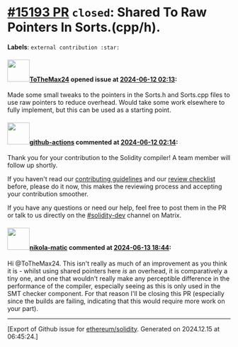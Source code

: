 # [\#15193 PR](https://github.com/ethereum/solidity/pull/15193) `closed`: Shared To Raw Pointers In Sorts.(cpp/h).
**Labels**: `external contribution :star:`


#### <img src="https://avatars.githubusercontent.com/u/116737758?v=4" width="50">[ToTheMax24](https://github.com/ToTheMax24) opened issue at [2024-06-12 02:13](https://github.com/ethereum/solidity/pull/15193):

Made some small tweaks to the pointers in the Sorts.h and Sorts.cpp files to use raw pointers to reduce overhead. Would take some work elsewhere to fully implement, but this can be used as a starting point.

#### <img src="https://avatars.githubusercontent.com/in/15368?v=4" width="50">[github-actions](https://github.com/apps/github-actions) commented at [2024-06-12 02:14](https://github.com/ethereum/solidity/pull/15193#issuecomment-2161972727):

Thank you for your contribution to the Solidity compiler! A team member will follow up shortly.

If you haven't read our [contributing guidelines](https://docs.soliditylang.org/en/latest/contributing.html) and our [review checklist](https://github.com/ethereum/solidity/blob/develop/ReviewChecklist.md) before, please do it now, this makes the reviewing process and accepting your contribution smoother.

If you have any questions or need our help, feel free to post them in the PR or talk to us directly on the [#solidity-dev](https://matrix.to/#/#ethereum_solidity-dev:gitter.im) channel on Matrix.

#### <img src="https://avatars.githubusercontent.com/u/4415530?u=dc3db70e8fbd03f92ca81ee173d57774ce61084d&v=4" width="50">[nikola-matic](https://github.com/nikola-matic) commented at [2024-06-13 18:44](https://github.com/ethereum/solidity/pull/15193#issuecomment-2166539906):

Hi @ToTheMax24. This isn't really as much of an improvement as you think it is - whilst using shared pointers here *is* an overhead, it is comparatively a tiny one, and one that wouldn't really make any perceptible difference in the performance of the compiler, especially seeing as this is only used in the SMT checker component. For that reason I'll be closing this PR (especially since the builds are failing, indicating that this would require more work on your part).


-------------------------------------------------------------------------------



[Export of Github issue for [ethereum/solidity](https://github.com/ethereum/solidity). Generated on 2024.12.15 at 06:45:24.]

